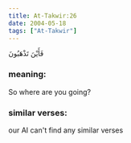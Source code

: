 ```yaml
---
title: At-Takwir:26
date: 2004-05-18
tags: ["At-Takwir"]
---
```

فَأَيْنَ تَذْهَبُونَ
### meaning: 
So where are you going?
### similar verses: 

our AI can't find any similar verses




